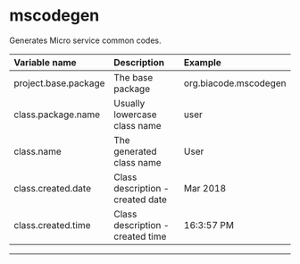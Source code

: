 # mscodegen
Generates Micro service common codes.

| Variable name        | Description                      | Example               |
|:---------------------|:---------------------------------|:----------------------|
| project.base.package | The base package                 | org.biacode.mscodegen |
| class.package.name   | Usually lowercase class name     | user                  |
| class.name           | The generated class name         | User                  |
| class.created.date   | Class description - created date | Mar 2018              |
| class.created.time   | Class description - created time | 16:3:57 PM            |
-----------------------------------------------------------------------------------